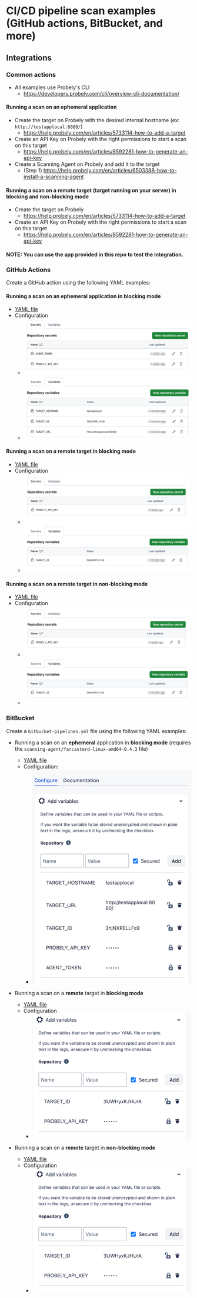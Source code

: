 # CI/CD pipeline scan examples (GitHub actions, BitBucket, and more)

## Integrations

### Common actions

- All examples use Probely's CLI
  - https://developers.probely.com/cli/overview-cli-documentation/

#### Running a scan on an ephemeral application

- Create the target on Probely with the desired internal hostname (ex: `http://testapplocal:8080/`)
  - https://help.probely.com/en/articles/5733114-how-to-add-a-target
- Create an API Key on Probely with the right permissions to start a scan on this target
  - https://help.probely.com/en/articles/8592281-how-to-generate-an-api-key
- Create a Scanning Agent on Probely and add it to the target
  - (Step 1) https://help.probely.com/en/articles/6503388-how-to-install-a-scanning-agent

#### Running a scan on a remote target (target running on your server) in blocking and non-blocking mode

- Create the target on Probely 
  - https://help.probely.com/en/articles/5733114-how-to-add-a-target
- Create an API Key on Probely with the right permissions to start a scan on this target
  - https://help.probely.com/en/articles/8592281-how-to-generate-an-api-key


#### NOTE: You can use the app provided in this repo to test the integration.

### GitHub Actions

Create a GitHub action using the following YAML examples:

#### Running a scan on an **ephemeral** application in **blocking mode**

  - [YAML file](./cicd-examples/github/github-ephemeral-app-blocking-mode.yaml)
  - Configuration
    - ![GitHub Secrets config](./assets/github-ephemeral-config-secrets.png)
    - ![GitHub Variables config](./assets/github-ephemeral-config-variables.png)

#### Running a scan on a **remote** target in **blocking mode**

  - [YAML file](./cicd-examples/github/github-remote-app-blocking-mode.yaml)
  - Configuration
    - ![GitHub Secrets config](./assets/github-remote-config-secrets.png)
    - ![GitHub Variables config](./assets/github-remote-config-variables.png)

#### Running a scan on a **remote** target in **non-blocking mode**

  - [YAML file](./cicd-examples/github/github-remote-app-non-blocking-mode.yaml)
  - Configuration
    - ![GitHub Secrets config](./assets/github-remote-config-secrets.png)
    - ![GitHub Variables config](./assets/github-remote-config-variables.png)


### BitBucket

Create a `bitbucket-pipelines.yml` file using the following YAML examples:

- Running a scan on an **ephemeral** application in **blocking mode** (requires the `scanning-agent/farcasterd-linux-amd64-0.4.3` file)
  - [YAML file](./cicd-examples/bitbucket/bitbucket-ephemeral-app-blocking-mode.yaml)
  - Configuration:
    - ![BitBucket config](./assets/bitbucket-ephemeral-config.png)

- Running a scan on a **remote** target in **blocking mode**
  - [YAML file](./cicd-examples/bitbucket/bitbucket-remote-app-blocking-mode.yaml)
  - Configuration
    - ![BitBucket config](./assets/bitbucket-remote-config.png)

- Running a scan on a **remote** target in **non-blocking mode**
  - [YAML file](./cicd-examples/bitbucket/bitbucket-remote-app-non-blocking-mode.yaml)
  - Configuration
    - ![BitBucket config](./assets/bitbucket-remote-config.png)